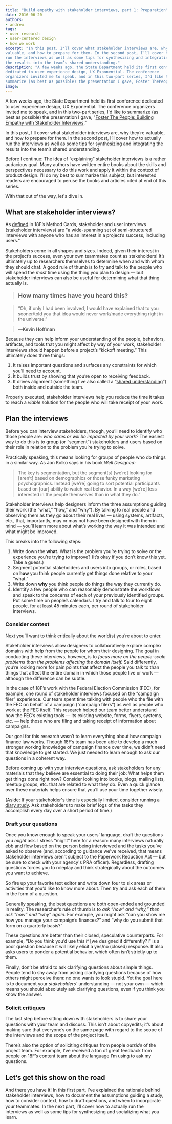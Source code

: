 ```yaml
---
title: "Build empathy with stakeholder interviews, part 1: Preparation"
date: 2016-06-20
authors:
- andrew
tags:
- user research
- user-centered design
- how we work
excerpt: "In this post, I'll cover what stakeholder interviews are, why they’re
valuable, and how to prepare for them. In the second post, I’ll cover how to actually
run the interviews as well as some tips for synthesizing and integrating
the results into the team’s shared understanding."
description: "A few weeks ago, the State Department held its first conference
dedicated to user experience design, UX Exponential. The conference
organizers invited me to speak, and in this two-part series, I'd like to
summarize (as best as possible) the presentation I gave, Foster ThePeople: Building Empathy with Stakeholder Interviews."
image:
---
```


A few weeks ago, the State Department held its first conference
dedicated to user experience design, UX Exponential. The conference
organizers invited me to speak, and in this two-part series, I'd like to
summarize (as best as possible) the presentation I gave, "[Foster The
People: Building Empathy with Stakeholder
Interviews](https://speakerdeck.com/andrewmaier/foster-the-people-building-empathy-with-stakeholder-interviews)."

In this post, I'll cover what stakeholder interviews are, why they’re
valuable, and how to prepare for them. In the second post, I’ll cover how to actually
run the interviews as well as some tips for synthesizing and integrating
the results into the team’s shared understanding.

Before I continue: The idea of “explaining” stakeholder interviews is a
rather audacious goal. Many authors have written entire books about the
skills and perspectives necessary to do this work and apply it within
the context of product design. I’ll do my best to summarize this
subject, but interested readers are encouraged to peruse the books and
articles cited at end of this series.

With that out of the way, let's dive in.

What are stakeholder interviews?
--------------------------------

As [defined](https://methods.18f.gov/stakeholder-and-user-interviews/) in 18F’s
Method Cards, stakeholder and user interviews (stakeholder interviews)
are "a wide-spanning set of semi-structured interviews with anyone who
has an interest in a project’s success, including users."

Stakeholders come in all shapes and sizes. Indeed, given their interest
in the project’s success, even your own teammates count as stakeholders!
It’s ultimately up to researchers themselves to determine when and with
whom they should chat. A good rule of thumb is to try and talk to the
people who will spend the *most* time using the thing you plan to design
— but stakeholder interviews can also be useful for determining what
that thing actually is.

><p style="font-size: 14pt;"><strong>How many times have you heard this?</strong></p>

>“Oh, if only I had been involved, I would have explained that to you sooner/told you that idea would never work/made everything right in the universe.”

>**—Kevin Hoffman**

Because they can help inform your understanding of the people,
behaviors, artifacts, and tools that you might affect by way of your
work, stakeholder interviews should happen before a project’s “kickoff
meeting.” This ultimately does three things:

1.  It raises important questions and surfaces any constraints for which you’ll need to account.
2.  It builds trust by showing that you’re open to receiving feedback.
3.  It drives alignment (something I’ve also called a “[shared understanding](http://ngenworks.com/design/an-unlikely-byproduct/)”) both inside and outside the team.

Properly executed, stakeholder interviews help you reduce the time it
takes to reach a *viable* solution for the people who will take receipt
of your work.

Plan the interviews
-------------------

Before you can interview stakeholders, though, you’ll need to identify
who those people are: *who cares or will be impacted by your work?* The
easiest way to do this is to group (or “segment”) stakeholders and users
based on their role in relation to the problem you’re trying to solve.

Practically speaking, this means looking for groups of people who do
things in a similar way. As Jon Kolko says in his book *Well Designed:*

  >The key is segmentation, but the segment[s] [we’re] looking for [aren’t] based on demographics or those funky marketing psychographics. Instead [we’re] going to sort potential participants based on [our] ability to watch real behavior. In a way [we’re] less interested in the people themselves than in what they do.”

Stakeholder interviews help designers inform the three assumptions
guiding their work (the “what,” “how,” and “why”). By talking to real
people and observing them as they go about their real lives — using
systems, artifacts, etc., that, importantly, may or may not have been
designed with them in mind — you’ll learn more about what’s working the
way it was intended and what might be improved.

This breaks into the following steps:

1.  Write down the **what.** What is the problem you’re trying to solve or the experience you’re trying to improve? (It’s okay if you don’t know this yet. Take a guess.)
2.  Segment potential stakeholders and users into groups, or roles, based on **how** you think people currently get things done relative to your “what.”
3.  Write down **why** you think people do things the way they currently do.
4.  Identify a few people who can reasonably demonstrate the workflows and speak to the concerns of each of your previously identified groups. Put some time on people’s calendars. I try and talk to four to eight people, for at least 45 minutes each, per round of stakeholder interviews.

### Consider context

Next you’ll want to think critically about the world(s) you’re about to
enter.

Stakeholder interviews allow designers to collaboratively explore
complex domains with help from the people for whom their designing. The
goal in conducting these interviews, however, is to *focus more on the
people-scale problems than the problems affecting the domain itself.*
Said differently, you’re looking more for pain points that affect the
people you talk to than things that affect the entire domain in which
those people live or work — although the difference can be subtle.

In the case of 18F’s work with the Federal Election Commission (FEC),
for example, one round of stakeholder interviews focused on the
“campaign filer” experience. Our team spent time talking with people who
the file with the FEC on behalf of a campaign (“campaign filers”) as
well as people who work at the FEC itself. This research helped our team
better understand how the FEC’s existing tools — its existing website,
forms, flyers, systems, etc. — help those who are filing and taking
receipt of information about campaigns.

Our goal for this research wasn’t to learn everything about how campaign
finance law works. Though 18F’s team has been able to develop a much
stronger working knowledge of campaign finance over time, we didn’t need
that knowledge to get started. We just needed to learn enough to ask our
questions in a coherent way.

Before coming up with your interview questions, ask stakeholders for any
materials that they believe are essential to doing their job: What helps
them get things done right now? Consider looking into books, blogs,
mailing lists, meetup groups, etc. that are related to what they do.
Even a quick glance over these materials helps ensure that you’ll use
your time together wisely.

(Aside: If your stakeholder's time is especially limited, consider
running a [diary
study](http://www.uxbooth.com/articles/jumpstart-design-research-with-a-diary-study/).
Ask stakeholders to make brief logs of the tasks they accomplish every
day over a short period of time.)

### Draft your questions

Once you know enough to speak your users’ language, draft the questions
you *might* ask. I stress “might” here for a reason: many interviews
naturally ebb and flow based on the person being interviewed and the
tasks you’ve asked to observe (and, according to guidance we've
received, that means stakeholder interviews aren't subject to the
Paperwork Reduction Act — but be sure to check with your agency's PRA
officer). Regardless, drafting questions forces you to roleplay and
think strategically about the outcomes you want to achieve.

So fire up your favorite text editor and write down four to six areas or
activities that you’d like to know more about. Then try and ask each of
them in the form of a question.

Generally speaking, the best questions are both open-ended and grounded
in reality. The researcher’s rule of thumb is to *ask “how” and “why,”
then ask “how” and “why” again.* For example, you might ask “can you
show me how you manage your campaign’s finances?” and “why do you submit
that form on a quarterly basis?”

These questions are better than their closed, speculative counterparts.
For example, “Do you think you’d use this if [we designed it
differently?]” is a poor question because it will likely elicit a yes/no
(closed) response. It also asks users to ponder a potential behavior,
which often isn’t strictly up to them.

Finally, don’t be afraid to ask clarifying questions about simple
things. People tend to shy away from asking clarifying questions because
of how others might perceive them: no one wants to look stupid. Yet the
goal here is to document your *stakeholders’* understanding — not your
own — which means you should absolutely ask clarifying questions, even
if you think you know the answer.

### Solicit critiques

The last step before sitting down with stakeholders is to share your
questions with your team and discuss. This isn’t about copyedits; it’s
about making sure that everyone’s on the same page with regard to the
scope of the interviews and the scope of the project itself.

There’s also the option of soliciting critiques from people *outside* of
the project team. For example, I’ve received a ton of great feedback
from people on 18F’s content team about the language I’m using to ask my
questions.

Let’s get this show on the road
-------------------------------

And there you have it! In this first part, I’ve explained the rationale
behind stakeholder interviews, how to document the assumptions guiding a
study, how to consider context, how to draft questions, and when to
incorporate your teammates. In the next part, I’ll cover how to actually
run the interviews as well as some tips for synthesizing and socializing
what you learn.
